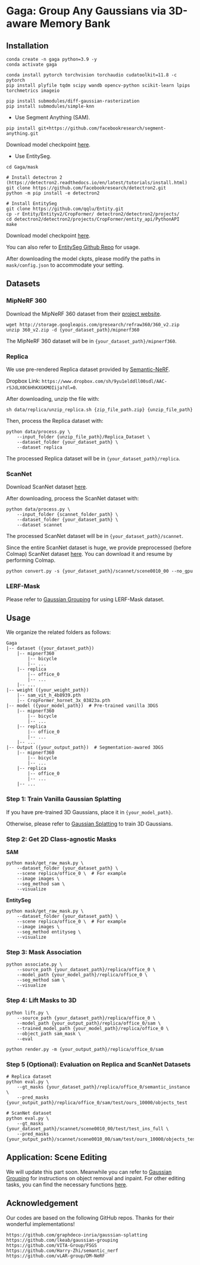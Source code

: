 # Gaga: Group Any Gaussians via 3D-aware Memory Bank

## Installation
```
conda create -n gaga python=3.9 -y
conda activate gaga

conda install pytorch torchvision torchaudio cudatoolkit=11.8 -c pytorch
pip install plyfile tqdm scipy wandb opencv-python scikit-learn lpips torchmetrics imageio

pip install submodules/diff-gaussian-rasterization
pip install submodules/simple-knn
```

- Use Segment Anything (SAM).
```
pip install git+https://github.com/facebookresearch/segment-anything.git
```
 Download model checkpoint [here](https://github.com/facebookresearch/segment-anything?tab=readme-ov-file#model-checkpoints).

- Use EntitySeg.
```
cd Gaga/mask

# Install detectron 2 (https://detectron2.readthedocs.io/en/latest/tutorials/install.html)
git clone https://github.com/facebookresearch/detectron2.git
python -m pip install -e detectron2

# Install EntitySeg
git clone https://github.com/qqlu/Entity.git
cp -r Entity/Entityv2/CropFormer/ detectron2/detectron2/projects/
cd detectron2/detectron2/projects/CropFormer/entity_api/PythonAPI
make
```

Download model checkpoint [here](https://huggingface.co/datasets/qqlu1992/Adobe_EntitySeg/tree/main/CropFormer_model/Entity_Segmentation/CropFormer_hornet_3x).

You can also refer to [EntitySeg Github Repo](https://github.com/qqlu/Entity/blob/main/Entityv2/CODE.md) for usage.

After downloading the model ckpts, please modify the paths in `mask/config.json` to accommodate your setting.

## Datasets
### MipNeRF 360
Download the MipNeRF 360 dataset from their [project website](https://jonbarron.info/mipnerf360/).
```
wget http://storage.googleapis.com/gresearch/refraw360/360_v2.zip
unzip 360_v2.zip -d {your_dataset_path}/mipnerf360
```
The MipNeRF 360 dataset will be in `{your_dataset_path}/mipnerf360`.

### Replica
We use pre-rendered Replica dataset provided by [Semantic-NeRF](https://github.com/Harry-Zhi/semantic_nerf/tree/main).

Dropbox Link: `https://www.dropbox.com/sh/9yu1elddll00sdl/AAC-rSJdLX0C6HhKXGKMOIija?dl=0`.

After downloading, unzip the file with:
```
sh data/replica/unzip_replica.sh {zip_file_path.zip} {unzip_file_path}
```

Then, process the Replica dataset with:
```
python data/process.py \
    --input_folder {unzip_file_path}/Replica_Dataset \
    --dataset_folder {your_dataset_path} \
    --dataset replica
```
The processed Replica dataset will be in `{your_dataset_path}/replica`.

### ScanNet
Download ScanNet dataset [here](http://www.scan-net.org/).

After downloading, process the ScanNet dataset with:
```
python data/process.py \
    --input_folder {scannet_folder_path} \
    --dataset_folder {your_dataset_path} \
    --dataset scannet
```
The processed ScanNet dataset will be in `{your_dataset_path}/scannet`.

Since the entire ScanNet dataset is huge, we provide preprocessed (before Colmap) ScanNet dataset [here](https://drive.google.com/file/d/1WTKdeXneSMUrBrhey_aDnUCNdL3fA-Xw/view?usp=sharing). You can download it and resume by performing Colmap.
```
python convert.py -s {your_dataset_path}/scannet/scene0010_00 --no_gpu
```

### LERF-Mask

Please refer to [Gaussian Grouping](https://github.com/lkeab/gaussian-grouping/blob/main/docs/dataset.md) for using LERF-Mask dataset.

## Usage
We organize the related folders as follows:
```
Gaga
|-- dataset ({your_dataset_path})
    |-- mipnerf360
        |-- bicycle
        |-- ...
    |-- replica
        |-- office_0
        |-- ...
    |-- ...
|-- weight ({your_weight_path})
    |-- sam_vit_h_4b8939.pth
    |-- CropFormer_hornet_3x_03823a.pth
|-- model ({your_model_path})  # Pre-trained vanilla 3DGS
    |-- mipnerf360
        |-- bicycle
        |-- ...
    |-- replica
        |-- office_0
        |-- ...
    |-- ...
|-- Output ({your_output_path})  # Segmentation-awared 3DGS
    |-- mipnerf360
        |-- bicycle
        |-- ...
    |-- replica
        |-- office_0
        |-- ...
    |-- ...
```

### Step 1: Train Vanilla Gaussian Splatting
If you have pre-trained 3D Gaussians, place it in `{your_model_path}`.

Otherwise, please refer to [Gaussian Splatting](https://github.com/graphdeco-inria/gaussian-splatting) to train 3D Gaussians.

### Step 2: Get 2D Class-agnostic Masks

**SAM**
```
python mask/get_raw_mask.py \
    --dataset_folder {your_dataset_path} \
    --scene replica/office_0 \  # For example
    --image images \
    --seg_method sam \
    --visualize
```

**EntitySeg**
```
python mask/get_raw_mask.py \
    --dataset_folder {your_dataset_path} \
    --scene replica/office_0 \  # For example
    --image images \
    --seg_method entityseg \
    --visualize
```

### Step 3: Mask Association
```
python associate.py \
    --source_path {your_dataset_path}/replica/office_0 \
    --model_path {your_model_path}/replica/office_0 \
    --seg_method sam \
    --visualize
```

### Step 4: Lift Masks to 3D
```
python lift.py \
    --source_path {your_dataset_path}/replica/office_0 \
    --model_path {your_output_path}/replica/office_0/sam \
    --trained_model_path {your_model_path}/replica/office_0 \
    --object_path sam_mask \
    --eval

python render.py -m {your_output_path}/replica/office_0/sam
```

### Step 5 (Optional): Evaluation on Replica and ScanNet Datasets
```
# Replica dataset
python eval.py \
    --gt_masks {your_dataset_path}/replica/office_0/semantic_instance \
    --pred_masks {your_output_path}/replica/office_0/sam/test/ours_10000/objects_test

# ScanNet dataset
python eval.py \
    --gt_masks {your_dataset_path}/scannet/scene0010_00/test/test_ins_full \
    --pred_masks {your_output_path}/scannet/scene0010_00/sam/test/ours_10000/objects_test
```

## Application: Scene Editing
We will update this part soon. Meanwhile you can refer to [Gaussian Grouping](https://github.com/lkeab/gaussian-grouping/blob/main/docs/edit_removal_inpaint.md) for instructions on object removal and inpaint. For other editing tasks, you can find the necessary functions [here](https://github.com/weijielyu/Gaga/blob/main/scene/gaussian_model.py).

## Acknowledgement

Our codes are based on the following GitHub repos. Thanks for their wonderful implementations!
```
https://github.com/graphdeco-inria/gaussian-splatting
https://github.com/lkeab/gaussian-grouping
https://github.com/VITA-Group/FSGS
https://github.com/Harry-Zhi/semantic_nerf
https://github.com/vLAR-group/DM-NeRF
```
